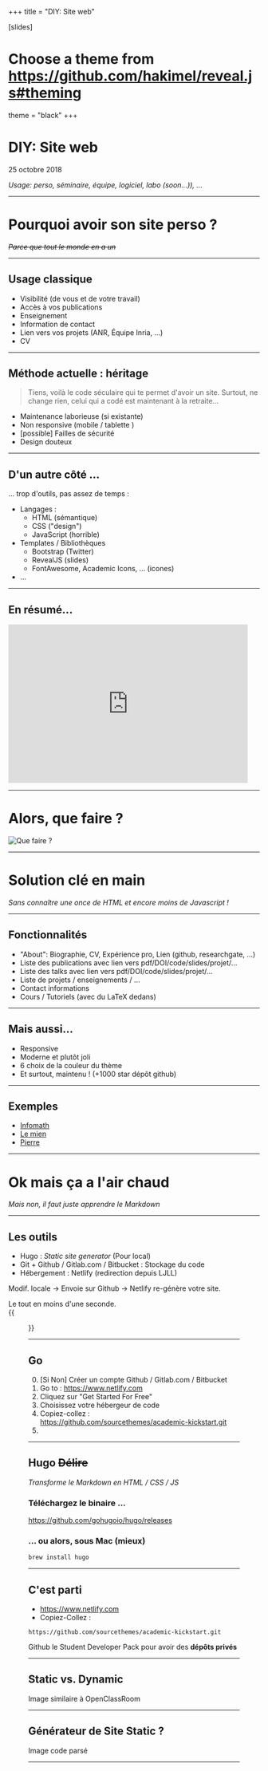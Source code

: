 +++
title = "DIY: Site web"

[slides]
# Choose a theme from https://github.com/hakimel/reveal.js#theming
theme = "black"
+++

# DIY: Site web

25 octobre 2018

*Usage: perso, séminaire, équipe, logiciel, labo (soon...)), ...*

---
# Pourquoi avoir son site perso ?
*~~Parce que tout le monde en a un~~*


---

## Usage classique

- Visibilité (de vous et de votre travail)
- Accès à vos publications
- Enseignement
- Information de contact
- Lien vers vos projets (ANR, Équipe Inria, ...)
- CV

---

## Méthode actuelle : héritage

> Tiens, voilà le code séculaire qui te permet d'avoir un site. 
> Surtout, ne change rien, celui qui a codé est maintenant à la retraite...

- Maintenance laborieuse (si existante)
- Non responsive (mobile / tablette )
- [possible] Failles de sécurité
- Design douteux

---

## D'un autre côté ...

... trop d'outils, pas assez de temps :

- Langages :
  - HTML (sémantique)
  - CSS ("design")
  - JavaScript (horrible)
- Templates / Bibliothèques
  - Bootstrap (Twitter)
  - RevealJS (slides)
  - FontAwesome, Academic Icons, ... (icones)
- ...

---

## En résumé...

<iframe src="https://giphy.com/embed/5eFp76zhsq3uw" width="480" height="318" frameBorder="0" class="giphy-embed" allowFullScreen></iframe><p></p>

---

# Alors, que faire ?

![Que faire ?](https://designretropopwizzz.files.wordpress.com/2014/03/egz0ewt0mti_o_mr-manatane-comprendre-la-jeunesse.jpg?w=665&h=457)

---

# Solution clé en main

*Sans connaître une once de HTML et encore moins de Javascript !*

---
## Fonctionnalités

- "About": Biographie, CV, Expérience pro, Lien (github, researchgate, ...)
- Liste des publications avec lien vers pdf/DOI/code/slides/projet/...
- Liste des talks avec lien vers pdf/DOI/code/slides/projet/...
- Liste de projets / enseignements / ...
- Contact informations
- Cours / Tutoriels (avec du LaTeX dedans)

---
## Mais aussi...

- Responsive
- Moderne et plutôt joli
- 6 choix de la couleur du thème
- Et surtout, maintenu ! (+1000 star dépôt github)

---
## Exemples

- [Infomath](https://ljll.math.upmc.fr/infomath)
- [Le mien](https://ljll.math.upmc.fr/bthierry)
- [Pierre](https://ljll.math.upmc.fr/pmarchand)

---
# Ok mais ça a l'air chaud

*Mais non, il faut juste apprendre le Markdown*

---
## Les outils

- Hugo : *Static site generator* (Pour local)
- Git + Github / Gitlab.com / Bitbucket : Stockage du code
- Hébergement : Netlify (redirection depuis LJLL)

Modif. locale → Envoie sur Github →  Netlify re-génère votre site. 

Le tout en moins d'une seconde.  
{{<figure src="/img/misc/chucknorris_approved.jpg" width="150px">}}

---

## Go

0. [Si Non] Créer un compte Github / Gitlab.com / Bitbucket
1. Go to : https://www.netlify.com
2. Cliquez sur "Get Started For Free"
3. Choisissez votre hébergeur de code
4. Copiez-collez : https://github.com/sourcethemes/academic-kickstart.git
5. 












---
## Hugo ~~Délire~~
*Transforme le Markdown en HTML / CSS / JS*


### Téléchargez le binaire  ...

https://github.com/gohugoio/hugo/releases


### ... ou alors, sous Mac (mieux)

```bash
brew install hugo
```
---
## C'est parti

- https://www.netlify.com
- Copiez-Collez :
```
https://github.com/sourcethemes/academic-kickstart.git
```

Github le Student Developer Pack pour avoir des **dépôts privés**



---

## Static vs. Dynamic

Image similaire à OpenClassRoom 

--- 
## Générateur de Site Static ?

Image code parsé 

---
## 
